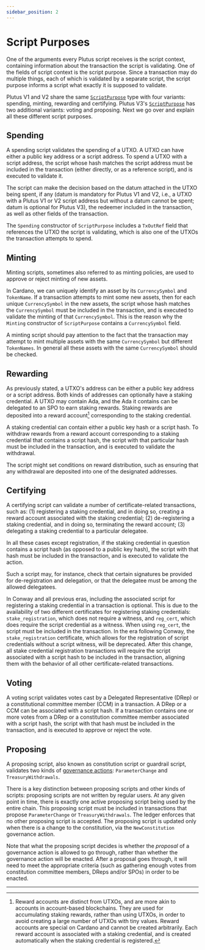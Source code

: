 ```yaml
---
sidebar_position: 2
---
```


# Script Purposes

One of the arguments every Plutus script receives is the script context, containing information about the transaction the script is validating.
One of the fields of script context is the script purpose.
Since a transaction may do multiple things, each of which is validated by a separate  script, the script purpose informs a script what exactly it is supposed to validate.

Plutus V1 and V2 share the same [`ScriptPurpose`](https://plutus.cardano.intersectmbo.org/haddock/master/plutus-ledger-api/PlutusLedgerApi-V1-Contexts.html#t:ScriptPurpose) type with four variants: spending, minting, rewarding and certifying.
Plutus V3's [`ScriptPurpose`](https://plutus.cardano.intersectmbo.org/haddock/master/plutus-ledger-api/PlutusLedgerApi-V3-Contexts.html#t:ScriptPurpose) has two additional variants: voting and proposing.
Next we go over and explain all these different script purposes.

## Spending

A spending script validates the spending of a UTXO.
A UTXO can have either a public key address or a script address.
To spend a UTXO with a script address, the script whose hash matches the script address must be included in the transaction (either directly, or as a reference script), and is executed to validate it.

The script can make the decision based on the datum attached in the UTXO being spent, if any (datum is mandatory for Plutus V1 and V2, i.e., a UTXO with a Plutus V1 or V2 script address but without a datum cannot be spent; datum is optional for Plutus V3), the redeemer included in the transaction, as well as other fields of the transaction.

The `Spending` constructor of `ScriptPurpose` includes a `TxOutRef` field that references the UTXO the script is validating, which is also one of the UTXOs the transaction attempts to spend.

## Minting

Minting scripts, sometimes also referred to as minting policies, are used to approve or reject minting of new assets.

In Cardano, we can uniquely identify an asset by its `CurrencySymbol` and `TokenName`.
If a transaction attempts to mint some new assets, then for each unique `CurrencySymbol` in the new assets, the script whose hash matches the `CurrencySymbol` must be included in the transaction, and is executed to validate the minting of that `CurrencySymbol`.
This is the reason why the `Minting` constructor of `ScriptPurpose` contains a `CurrencySymbol` field.

A minting script should pay attention to the fact that the transaction may attempt to mint multiple assets with the same `CurrencySymbol` but different `TokenNames`.
In general all these assets with the same `CurrencySymbol` should be checked.

## Rewarding

As previously stated, a UTXO's address can be either a public key address or a script address.
Both kinds of addresses can optionally have a staking credential.
A UTXO may contain Ada, and the Ada it contains can be delegated to an SPO to earn staking rewards.
Staking rewards are deposited into a reward account[^1] corresponding to the staking credential.

A staking credential can contain either a public key hash or a script hash.
To withdraw rewards from a reward account corresponding to a staking credential that contains a script hash, the script with that particular hash must be included in the transaction, and is executed to validate the withdrawal.

The script might set conditions on reward distribution, such as ensuring that any withdrawal are deposited into one of the designated addresses.

## Certifying

A certifying script can validate a number of certificate-related transactions, such as: (1) registering a staking credential, and in doing so, creating a reward account associated with the staking credential; (2) de-registering a staking credential, and in doing so, terminating the reward account; (3) delegating a staking credential to a particular delegatee.

In all these cases except registration, if the staking credential in question contains a script hash (as opposed to a public key hash), the script with that hash must be included in the transaction, and is executed to validate the action.

Such a script may, for instance, check that certain signatures be provided for de-registration and delegation, or that the delegatee must be among the allowed delegatees.

In Conway and all previous eras, including the associated script for registering a staking credential in a transaction is optional. This is due to the availability of two different certificates for registering staking credentials: `stake_registration`, which does not require a witness, and `reg_cert`, which does require the script credential as a witness. When using `reg_cert`, the script must be included in the transaction. In the era following Conway, the `stake_registration` certificate, which allows for the registration of script credentials without a script witness, will be deprecated. After this change, all stake credential registration transactions will require the script associated with a script hash to be included in the transaction, aligning them with the behavior of all other certificate-related transactions.

## Voting

A voting script validates votes cast by a Delegated Representative (DRep) or a constitutional committee member (CCM) in a transaction.
A DRep or a CCM can be associated with a script hash.
If a transaction contains one or more votes from a DRep or a constitution committee member associated with a script hash, the script with that hash must be included in the transaction, and is executed to approve or reject the vote.

## Proposing

A proposing script, also known as constitution script or guardrail script, validates two kinds of [governance actions](https://plutus.cardano.intersectmbo.org/haddock/master/plutus-ledger-api/PlutusLedgerApi-V3-Contexts.html#t:ScriptContext): `ParameterChange` and `TreasuryWithdrawals`.

There is a key distinction between proposing scripts and other kinds of scripts: proposing scripts are not written by regular users.
At any given point in time, there is exactly one active proposing script being used by the entire chain.
This proposing script must be included in transactions that propose `ParameterChange` or `TreasuryWithdrawals`.
The ledger enforces that no other proposing script is accepted.
The proposing script is updated only when there is a change to the constitution, via the `NewConstitution` governance action.

Note that what the proposing script decides is whether the _proposal_ of a governance action is allowed to go through, rather than whether the governance action will be enacted.
After a proposal goes through, it will need to meet the appropriate criteria (such as gathering enough votes from constitution committee members, DReps and/or SPOs) in order to be enacted.

---

[^1]: Reward accounts are distinct from UTXOs, and are more akin to accounts in account-based blockchains.
They are used for accumulating staking rewards, rather than using UTXOs, in order to avoid creating a large number of UTXOs with tiny values.
Reward accounts are special on Cardano and cannot be created arbitrarily.
Each reward account is associated with a staking credential, and is created automatically when the staking credential is registered.

